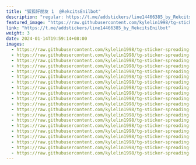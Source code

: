 ```yaml
---
title: "狐狐好朋友 1  @RekcitsEnilbot"
description: "regular: https://t.me/addstickers/line14466385_by_RekcitsEnilbot"
featured_image: "https://raw.githubusercontent.com/kylelin1998/tg-sticker-spreading-worldwide-images/main/img/21a050cd-e041-45cf-9ca9-48ad34499fe3.jpg"
link: "https://t.me/addstickers/line14466385_by_RekcitsEnilbot"
weight: 3
date: 2024-01-14T19:59:14+08:00
images:
  - https://raw.githubusercontent.com/kylelin1998/tg-sticker-spreading-worldwide-images/main/img/21a050cd-e041-45cf-9ca9-48ad34499fe3.jpg
  - https://raw.githubusercontent.com/kylelin1998/tg-sticker-spreading-worldwide-images/main/img/a5f28e0e-c226-4778-bed0-aa8bf00a3f1c.jpg
  - https://raw.githubusercontent.com/kylelin1998/tg-sticker-spreading-worldwide-images/main/img/01740558-a530-4905-b50e-596477d1c6cf.jpg
  - https://raw.githubusercontent.com/kylelin1998/tg-sticker-spreading-worldwide-images/main/img/f9989f9b-e5fe-4625-98bb-513242ca9129.jpg
  - https://raw.githubusercontent.com/kylelin1998/tg-sticker-spreading-worldwide-images/main/img/bfafb35f-a106-4ec5-9cc0-7a52543e1937.jpg
  - https://raw.githubusercontent.com/kylelin1998/tg-sticker-spreading-worldwide-images/main/img/d7eaec6f-e221-4728-bf3b-da82ba9753b8.jpg
  - https://raw.githubusercontent.com/kylelin1998/tg-sticker-spreading-worldwide-images/main/img/4d437826-dec9-430f-a700-8e871c954a84.jpg
  - https://raw.githubusercontent.com/kylelin1998/tg-sticker-spreading-worldwide-images/main/img/3925d1c3-6533-4f73-a6ba-8244d6e54609.jpg
  - https://raw.githubusercontent.com/kylelin1998/tg-sticker-spreading-worldwide-images/main/img/8417156d-a8e0-4ddb-a44f-c9729889af1d.jpg
  - https://raw.githubusercontent.com/kylelin1998/tg-sticker-spreading-worldwide-images/main/img/c70d0844-7497-4424-ba14-10c58a405968.jpg
  - https://raw.githubusercontent.com/kylelin1998/tg-sticker-spreading-worldwide-images/main/img/74b3696a-eab4-4131-ba43-0da5a1eafe3c.jpg
  - https://raw.githubusercontent.com/kylelin1998/tg-sticker-spreading-worldwide-images/main/img/a14577dd-46de-4303-80b6-3e1c6c623677.jpg
  - https://raw.githubusercontent.com/kylelin1998/tg-sticker-spreading-worldwide-images/main/img/a95f6502-2f8c-4d49-aa22-7918a73adfd1.jpg
  - https://raw.githubusercontent.com/kylelin1998/tg-sticker-spreading-worldwide-images/main/img/64a7da73-9fc3-4eb8-a670-a597161c22a0.jpg
  - https://raw.githubusercontent.com/kylelin1998/tg-sticker-spreading-worldwide-images/main/img/15f4fd71-a80d-407a-aa83-572c26e939d2.jpg
  - https://raw.githubusercontent.com/kylelin1998/tg-sticker-spreading-worldwide-images/main/img/51c9bfa7-3c43-4c1e-abf2-8604de8d1799.jpg
  - https://raw.githubusercontent.com/kylelin1998/tg-sticker-spreading-worldwide-images/main/img/47446ea3-70c4-44b1-a112-ce8d54012711.jpg
  - https://raw.githubusercontent.com/kylelin1998/tg-sticker-spreading-worldwide-images/main/img/6c116c72-7f4d-4bbc-875e-f3ccb15cf6b3.jpg
  - https://raw.githubusercontent.com/kylelin1998/tg-sticker-spreading-worldwide-images/main/img/0d18a5fa-cb74-4bae-8be4-fcbc8e18dc14.jpg
  - https://raw.githubusercontent.com/kylelin1998/tg-sticker-spreading-worldwide-images/main/img/a71ab563-64e5-4723-81ed-760f0336faa7.jpg
---
```

